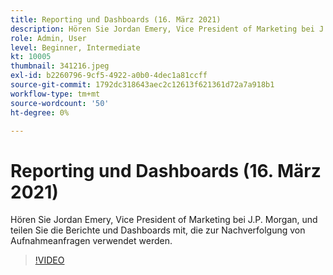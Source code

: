 ```yaml
---
title: Reporting und Dashboards (16. März 2021)
description: Hören Sie Jordan Emery, Vice President of Marketing bei J.P. Morgan, und teilen Sie die Berichte und Dashboards mit, die zur Nachverfolgung von Aufnahmeanfragen verwendet werden.
role: Admin, User
level: Beginner, Intermediate
kt: 10005
thumbnail: 341216.jpeg
exl-id: b2260796-9cf5-4922-a0b0-4dec1a81ccff
source-git-commit: 1792dc318643aec2c12613f621361d72a7a918b1
workflow-type: tm+mt
source-wordcount: '50'
ht-degree: 0%

---
```


# Reporting und Dashboards (16. März 2021)

Hören Sie Jordan Emery, Vice President of Marketing bei J.P. Morgan, und teilen Sie die Berichte und Dashboards mit, die zur Nachverfolgung von Aufnahmeanfragen verwendet werden.

>[!VIDEO](https://video.tv.adobe.com/v/341216/?quality=12&learn=on)
